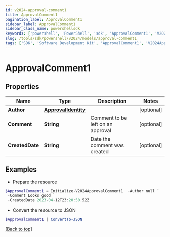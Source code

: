 ```yaml
---
id: v2024-approval-comment1
title: ApprovalComment1
pagination_label: ApprovalComment1
sidebar_label: ApprovalComment1
sidebar_class_name: powershellsdk
keywords: ['powershell', 'PowerShell', 'sdk', 'ApprovalComment1', 'V2024ApprovalComment1'] 
slug: /tools/sdk/powershell/v2024/models/approval-comment1
tags: ['SDK', 'Software Development Kit', 'ApprovalComment1', 'V2024ApprovalComment1']
---
```



# ApprovalComment1

## Properties

Name | Type | Description | Notes
------------ | ------------- | ------------- | -------------
**Author** | [**ApprovalIdentity**](approval-identity) |  | [optional] 
**Comment** | **String** | Comment to be left on an approval | [optional] 
**CreatedDate** | **String** | Date the comment was created | [optional] 

## Examples

- Prepare the resource
```powershell
$ApprovalComment1 = Initialize-V2024ApprovalComment1  -Author null `
 -Comment Looks good `
 -CreatedDate 2023-04-12T23:20:50.52Z
```

- Convert the resource to JSON
```powershell
$ApprovalComment1 | ConvertTo-JSON
```


[[Back to top]](#) 

